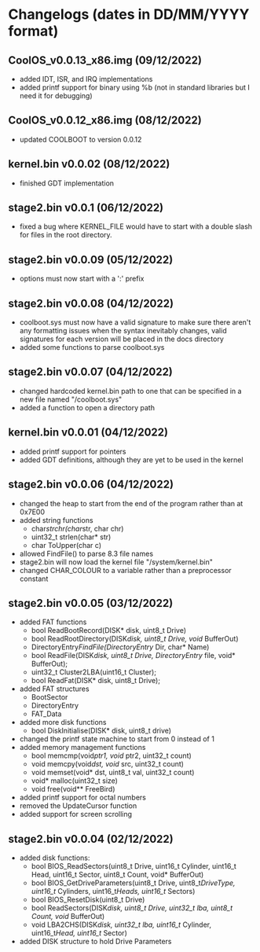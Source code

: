 # Changelogs (dates in DD/MM/YYYY format)

## CoolOS_v0.0.13_x86.img (09/12/2022)

- added IDT, ISR, and IRQ implementations
- added printf support for binary using %b (not in standard libraries but I need it for debugging)

## CoolOS_v0.0.12_x86.img (08/12/2022)

- updated COOLBOOT to version 0.0.12

## kernel.bin v0.0.02 (08/12/2022)

- finished GDT implementation

## stage2.bin v0.0.1 (06/12/2022)

- fixed a bug where KERNEL_FILE would have to start with a double slash for files in the root directory.

## stage2.bin v0.0.09 (05/12/2022)

- options must now start with a ':' prefix

## stage2.bin v0.0.08 (04/12/2022)

- coolboot.sys must now have a valid signature to make sure there aren't any formatting issues when the syntax inevitably changes, valid signatures for each version will be placed in the docs directory
- added some functions to parse coolboot.sys

## stage2.bin v0.0.07 (04/12/2022)

- changed hardcoded kernel.bin path to one that can be specified in a new file named "/coolboot.sys"
- added a function to open a directory path

## kernel.bin v0.0.01 (04/12/2022)

- added printf support for pointers
- added GDT definitions, although they are yet to be used in the kernel

## stage2.bin v0.0.06 (04/12/2022)

- changed the heap to start from the end of the program rather than at 0x7E00
- added string functions
  - char*strchr(char*str, char chr)
  - uint32_t strlen(char* str)
  - char ToUpper(char c)
- allowed FindFile() to parse 8.3 file names
- stage2.bin will now load the kernel file "/system/kernel.bin"
- changed CHAR_COLOUR to a variable rather than a preprocessor constant

## stage2.bin v0.0.05 (03/12/2022)

- added FAT functions
  - bool ReadBootRecord(DISK* disk, uint8_t Drive)
  - bool ReadRootDirectory(DISK*disk, uint8_t Drive, void* BufferOut)
  - DirectoryEntry*FindFile(DirectoryEntry* Dir, char* Name)
  - bool ReadFile(DISK*disk, uint8_t Drive, DirectoryEntry* file, void* BufferOut);
  - uint32_t Cluster2LBA(uint16_t Cluster);
  - bool ReadFat(DISK* disk, uint8_t Drive);
- added FAT structures
  - BootSector
  - DirectoryEntry
  - FAT_Data
- added more disk functions
  - bool DiskInitialise(DISK* disk, uint8_t drive)
- changed the printf state machine to start from 0 instead of 1
- added memory management functions
  - bool memcmp(void*ptr1, void* ptr2, uint32_t count)
  - void memcpy(void*dst, void* src, uint32_t count)
  - void memset(void* dst, uint8_t val, uint32_t count)
  - void* malloc(uint32_t size)
  - void free(void** FreeBird)
- added printf support for octal numbers
- removed the UpdateCursor function
- added support for screen scrolling

## stage2.bin v0.0.04 (02/12/2022)

- added disk functions:
  - bool BIOS_ReadSectors(uint8_t Drive, uint16_t Cylinder, uint16_t Head, uint16_t Sector, uint8_t Count, void* BufferOut)
  - bool BIOS_GetDriveParameters(uint8_t Drive, uint8_t*DriveType, uint16_t* Cylinders, uint16_t*Heads, uint16_t* Sectors)
  - bool BIOS_ResetDisk(uint8_t Drive)
  - bool ReadSectors(DISK*disk, uint8_t Drive, uint32_t lba, uint8_t Count, void* BufferOut)
  - void LBA2CHS(DISK*disk, uint32_t lba, uint16_t* Cylinder, uint16_t*Head, uint16_t* Sector)
- added DISK structure to hold Drive Parameters
